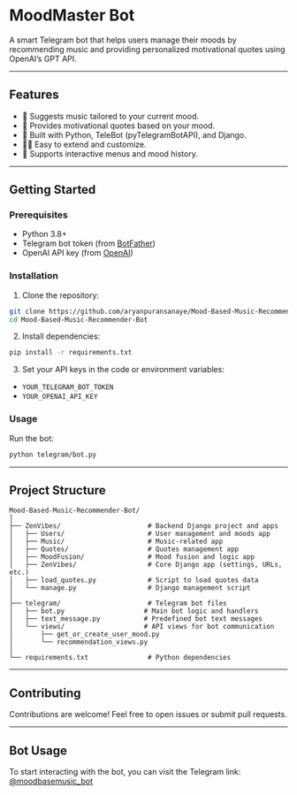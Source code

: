 # MoodMaster Bot

A smart Telegram bot that helps users manage their moods by recommending music and providing personalized motivational quotes using OpenAI’s GPT API.

---

## Features

* 🎵 Suggests music tailored to your current mood.
* 💬 Provides motivational quotes based on your mood.
* 🤖 Built with Python, TeleBot (pyTelegramBotAPI), and Django.
* 🧑‍💻 Easy to extend and customize.
* 🔄 Supports interactive menus and mood history.

---

## Getting Started

### Prerequisites

* Python 3.8+
* Telegram bot token (from [BotFather](https://t.me/BotFather))
* OpenAI API key (from [OpenAI](https://platform.openai.com/account/api-keys))

### Installation

1. Clone the repository:

```bash
git clone https://github.com/aryanpuransanaye/Mood-Based-Music-Recommender-Bot.git
cd Mood-Based-Music-Recommender-Bot
```

2. Install dependencies:

```bash
pip install -r requirements.txt
```

3. Set your API keys in the code or environment variables:

* `YOUR_TELEGRAM_BOT_TOKEN`
* `YOUR_OPENAI_API_KEY`

### Usage

Run the bot:

```bash
python telegram/bot.py
```

---

## Project Structure

```
Mood-Based-Music-Recommender-Bot/
│
├── ZenVibes/                      # Backend Django project and apps
│   ├── Users/                     # User management and moods app
│   ├── Music/                     # Music-related app
│   ├── Quotes/                    # Quotes management app
│   ├── MoodFusion/                # Mood fusion and logic app
│   ├── ZenVibes/                  # Core Django app (settings, URLs, etc.)
│   ├── load_quotes.py             # Script to load quotes data
│   └── manage.py                  # Django management script
│
├── telegram/                      # Telegram bot files
│   ├── bot.py                    # Main bot logic and handlers
│   ├── text_message.py           # Predefined bot text messages
│   └── views/                    # API views for bot communication
│       ├── get_or_create_user_mood.py
│       └── recommendation_views.py
│
└── requirements.txt               # Python dependencies
```

---

## Contributing

Contributions are welcome! Feel free to open issues or submit pull requests.

---

## Bot Usage

To start interacting with the bot, you can visit the Telegram link: [@moodbasemusic\_bot](https://t.me/moodbasemusic_bot)
